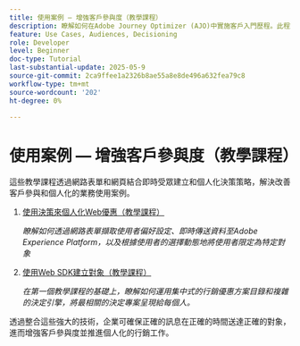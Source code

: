 ```yaml
---
title: 使用案例 — 增強客戶參與度（教學課程）
description: 瞭解如何在Adobe Journey Optimizer (AJO)中實施客戶入門歷程​。此程式會鎖定新忠誠會員，提供個人化電子郵件和簡訊以鼓勵應用程式下載。​URL包括傳送歡迎電子郵件、檢查應用程式安裝，以及後續處理提醒。​URL本教學課程也說明如何使用AI內容助理建立及個人化內容。
feature: Use Cases, Audiences, Decisioning
role: Developer
level: Beginner
doc-type: Tutorial
last-substantial-update: 2025-05-9
source-git-commit: 2ca9ffee1a2326b8ae55a8e8de496a632fea79c8
workflow-type: tm+mt
source-wordcount: '202'
ht-degree: 0%

---
```



# 使用案例 — 增強客戶參與度（教學課程）

這些教學課程透過網路表單和網頁結合即時受眾建立和個人化決策策略，解決改善客戶參與和個人化的業務使用案例。

1. [使用決策來個人化Web優惠（教學課程）](https://experienceleague.adobe.com/en/docs/journey-optimizer-learn/use-decisioning-to-personalize-web-offers/introduction)

   *瞭解如何透過網路表單擷取使用者偏好設定、即時傳送資料至Adobe Experience Platform，以及根據使用者的選擇動態地將使用者限定為特定對象*


2. [使用Web SDK建立對象（教學課程）](https://experienceleague.adobe.com/en/docs/journey-optimizer-learn/create-audiences-using-web-sdk/introduction)

   *在第一個教學課程的基礎上，瞭解如何運用集中式的行銷優惠方案目錄和複雜的決定引擎，將最相關的決定專案呈現給每個人。*

透過整合這些強大的技術，企業可確保正確的訊息在正確的時間送達正確的對象，進而增強客戶參與度並推進個人化的行銷工作。